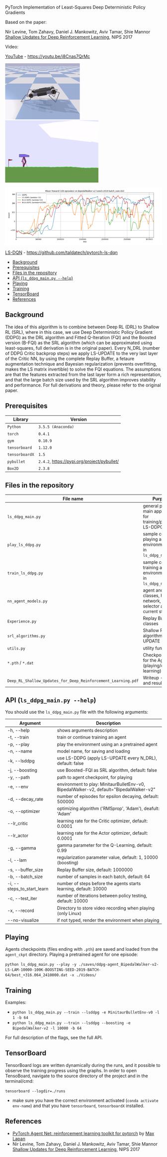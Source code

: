PyTorch Implementation of Least-Squares Deep Deterministic Policy Gradients

Based on the paper:

Nir Levine, Tom Zahavy, Daniel J. Mankowitz, Aviv Tamar, Shie Mannor [Shallow Updates for Deep Reinforcement Learning](https://arxiv.org/abs/1705.07461), NIPS 2017

Video:

[YouTube](https://youtu.be/i8Cnas7QrMc) - https://youtu.be/i8Cnas7QrMc


![minitaur](https://github.com/taldatech/pytorch-ls-ddpg/blob/master/images/minitaur.gif)
![bipedal](https://github.com/taldatech/pytorch-ls-ddpg/blob/master/images/bipedal.gif)

![ddpg](https://github.com/taldatech/pytorch-ls-ddpg/blob/master/images/ddpg_graph.png)

[LS-DQN](https://github.com/taldatech/pytorch-ls-dqn) - https://github.com/taldatech/pytorch-ls-dqn

- [Background](#background)
- [Prerequisites](#prerequisites)
- [Files in the repository](#files-in-the-repository)
- [API (`ls_ddpg_main.py --help`)](#api---ls-ddpg-main.py---help--)
- [Playing](#playing)
- [Training](#training)
- [TensorBoard](#tensorboard)
- [References](#references)

## Background
The idea of this algorithm is to combine between Deep RL (DRL) to Shallow RL (SRL), where in this case, we use Deep Deterministic Policy Gradient (DDPG) as the DRL algorithm and
Fitted Q-Iteration (FQI) and the Boosted version (B-FQI) as the SRL algorithm (which can be approximated using least-squares, full derivation is in the original paper).
Every N_DRL (number of DDPG Critic backprop steps) we apply LS-UPDATE to the very last layer of the Critic NN, by using the complete Replay Buffer, a fetaure augmentation technique and
Bayesian regularization (prevents overfitting, makes the LS matrix invertible) to solve the FQI equations.
The assumptions are that the features extracted from the last layer form a rich representation, and that the large batch size used by the SRL algorithm improves stability and performance.
For full derivations and theory, please refer to the original paper.

## Prerequisites
|Library         | Version |
|----------------------|----|
|`Python`|  `3.5.5 (Anaconda)`|
|`torch`|  `0.4.1`|
|`gym`|  `0.10.9`|
|`tensorboard`|  `1.12.0`|
|`tensorboardX`|  `1.5`|
|`pybullet`| `2.4.2`, https://pypi.org/project/pybullet/|
|`Box2D`| `2.3.8`|

## Files in the repository

|File name         | Purpsoe |
|----------------------|------|
|`ls_ddpg_main.py`| general purpose main application for training/playing a LS-DDPG agent|
|`play_ls_ddpg.py`| sample code for playing an environment, also in `ls_ddpg_main.py`|
|`train_ls_ddpg.py`| sample code for training an environment, also in `ls_ddpg_main.py`|
|`nn_agent_models.py`| agent and DDPG classes, holds the network, action selector and current state|
|`Experience.py`| Replay Buffer classes|
|`srl_algorithms.py`| Shallow RL algorithms, LS-UPDATE|
|`utils.py`| utility functions|
|`*.pth` / `*.dat`| Checkpoint files for the Agents (playing/continual learning)|
|`Deep_RL_Shallow_Updates_for_Deep_Reinforcement_Learning.pdf`| Writeup - theory and results|

## API (`ls_ddpg_main.py --help`)


You should use the `ls_ddpg_main.py` file with the following arguments:

|Argument                 | Description                                 |
|-------------------------|---------------------------------------------|
|-h, --help       | shows arguments description             |
|-t, --train     | train or continue training an agent  |
|-p, --play    | play the environment using an a pretrained agent |
|-n, --name       | model name, for saving and loading |
|-k, --lsddpg	| use LS-DDPG (apply LS-UPDATE every N_DRL), default: false |
|-j, --boosting| use Boosted-FQI as SRL algorithm, default: false |
|-y, --path| path to agent checkpoint, for playing |
|-e, --env| environment to play: MinitaurBulletEnv-v0, BipedalWalker-v2, default="BipedalWalker-v2" |
|-d, --decay_rate| number of episodes for epsilon decaying, default: 500000 |
|-o, --optimizer| optimizing algorithm ('RMSprop', 'Adam'), deafult: 'Adam' |
|--lr_critic| learning rate for the Critic optimizer, default: 0.0001 |
|--lr_actor| learning rate for the Actor optimizer, default: 0.0001 |
|-g, --gamma| gamma parameter for the Q-Learning, default: 0.99 |
|-l, --lam| regularization parameter value, default: 1, 10000 (boosting) |
|-s, --buffer_size| Replay Buffer size, default: 1000000 |
|-b, --batch_size| number of samples in each batch, default: 64 |
|-i, --steps_to_start_learn| number of steps before the agents starts learning, default: 10000 |
|-c, --test_iter| number of iterations between policy testing, default: 10000 |
|-x, --record| Directory to store video recording when playing (only Linux) |
|--no-visualize| if not typed, render the environment when playing |

## Playing
Agents checkpoints (files ending with `.pth`) are saved and loaded from the `agent_ckpt` directory.
Playing a pretrained agent for one episode:

`python ls_ddpg_main.py --play -y ./saves/ddpg-agent_BipedalWalker-v2-LS-LAM-10000-100K-BOOSTING-SEED-2019-BATCH-64/best_+316.064_2410000.dat -x ./Videos/`

## Training

Examples:

* `python ls_ddpg_main.py --train --lsddpg -e MinitaurBulletEnv-v0 -l 1 -b 64`
* `python ls_ddpg_main.py --train --lsddpg --boosting -e BipedalWalker-v2 -l 10000 -b 64`

For full description of the flags, see the full API.

## TensorBoard

TensorBoard logs are written dynamically during the runs, and it possible to observe the training progress using the graphs. In order to open TensoBoard, navigate to the source directory of the project and in the terminal/cmd:

`tensorboard --logdir=./runs`

* make sure you have the correct environment activated (`conda activate env-name`) and that you have `tensorboard`, `tensorboardX` installed.

## References
* [PyTorch Agent Net: reinforcement learning toolkit for pytorch](https://github.com/Shmuma/ptan) by [Max Lapan](https://github.com/Shmuma)
* Nir Levine, Tom Zahavy, Daniel J. Mankowitz, Aviv Tamar, Shie Mannor [Shallow Updates for Deep Reinforcement Learning](https://arxiv.org/abs/1705.07461), NIPS 2017



